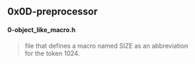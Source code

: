 ## 0x0D-preprocessor  
  
#### 0-object_like_macro.h

> file that defines a macro named SIZE as an abbreviation  
> for the token 1024.
